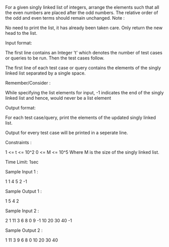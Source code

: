 For a given singly linked list of integers, arrange the elements such that all the even numbers are placed after the odd numbers. The relative order of the odd and even terms should remain unchanged.
Note :

No need to print the list, it has already been taken care. Only return the new head to the list.

Input format:

The first line contains an Integer 't' which denotes the number of test cases or queries to be run. Then the test cases follow.

The first line of each test case or query contains the elements of the singly linked list separated by a single space. 

 Remember/Consider :

While specifying the list elements for input, -1 indicates the end of the singly linked list and hence, would never be a list element

Output format:

For each test case/query, print the elements of the updated singly linked list.

Output for every test case will be printed in a seperate line.

Constraints :

1 <= t <= 10^2
0 <= M <= 10^5
Where M is the size of the singly linked list.

Time Limit: 1sec

Sample Input 1 :

1
1 4 5 2 -1

Sample Output 1 :

1 5 4 2 

Sample Input 2 :

2
1 11 3 6 8 0 9 -1
10 20 30 40 -1

Sample Output 2 :

1 11 3 9 6 8 0
10 20 30 40

